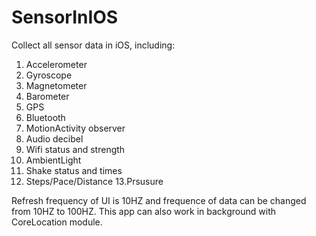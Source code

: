 # SensorInIOS
Collect all sensor data in iOS, including:
1. Accelerometer
2. Gyroscope
3. Magnetometer
4. Barometer
5. GPS
6. Bluetooth
7. MotionActivity observer
8. Audio decibel
9. Wifi status and strength
10. AmbientLight
11. Shake status and times
12. Steps/Pace/Distance
13.Prsusure

Refresh frequency of UI is 10HZ and frequence of data can be changed from 10HZ to 100HZ.
This app can also work in background with CoreLocation module.
